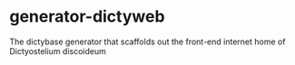 generator-dictyweb
==================

The dictybase generator that scaffolds out the front-end internet home of Dictyostelium discoideum
